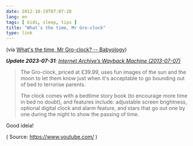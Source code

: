 ```yaml
---
date: 2012-10-19T07:07:28
lang: en
tags: [ kids, sleep, tips ]
title: "What's the time, Mr Gro-clock"
type: link
---
```


(via [What's the time, Mr Gro-clock? -- Babyology](http://babyology.com.au/gadgets/whats-the-time-mr-gro-clock.html))

_**Update 2023-07-31**: [Internet Archive’s Wayback Machine (2013-07-07)](https://web.archive.org/web/20130707161529/http://babyology.com.au/gadgets/whats-the-time-mr-gro-clock.html)_

> The Gro-clock, priced at £39.99, uses fun images of the sun and the
> moon to let them know just when it's acceptable to go bounding out of
> bed to terrorise parents.
>
> The clock comes with a bedtime story book (to encourage more time in
> bed no doubt), and features include: adjustable screen brightness,
> optional digital clock and alarm feature, and stars that go out one by
> one during the night to show the passing of time.

Good ideia!

( Source: <https://www.youtube.com/> )


